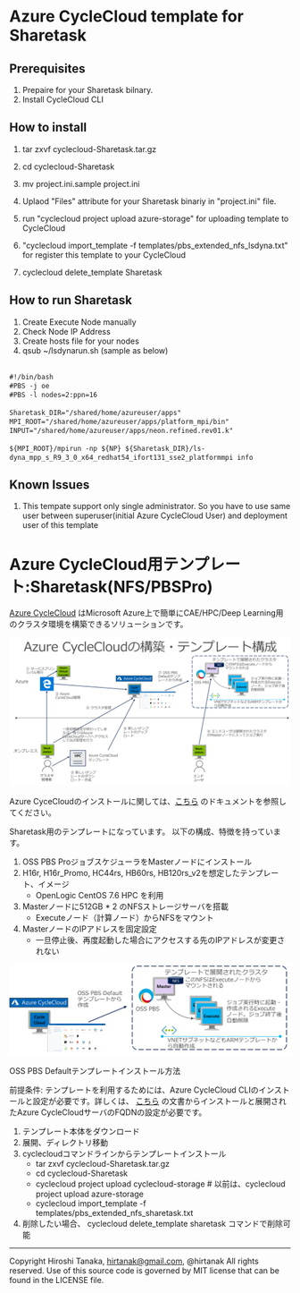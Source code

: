 # Azure CycleCloud template for Sharetask

## Prerequisites

1. Prepaire for your Sharetask bilnary.
1. Install CycleCloud CLI

## How to install 

1. tar zxvf cyclecloud-Sharetask.tar.gz
1. cd cyclecloud-Sharetask
1. mv project.ini.sample project.ini
1. Uplaod "Files" attribute for your Sharetask binariy in "project.ini" file.
1. run "cyclecloud project upload azure-storage" for uploading template to CycleCloud
1. "cyclecloud import_template -f templates/pbs_extended_nfs_lsdyna.txt" for register this template to your CycleCloud

1. cyclecloud delete_template Sharetask

## How to run Sharetask

1. Create Execute Node manually
1. Check Node IP Address
1. Create hosts file for your nodes
1. qsub ~/lsdynarun.sh (sample as below)

<pre><code>
#!/bin/bash
#PBS -j oe
#PBS -l nodes=2:ppn=16

Sharetask_DIR="/shared/home/azureuser/apps"
MPI_ROOT="/shared/home/azureuser/apps/platform_mpi/bin"
INPUT="/shared/home/azureuser/apps/neon.refined.rev01.k"

${MPI_ROOT}/mpirun -np ${NP} ${Sharetask_DIR}/ls-dyna_mpp_s_R9_3_0_x64_redhat54_ifort131_sse2_platformmpi info 
</pre></code>

## Known Issues
1. This tempate support only single administrator. So you have to use same user between superuser(initial Azure CycleCloud User) and deployment user of this template

# Azure CycleCloud用テンプレート:Sharetask(NFS/PBSPro)

[Azure CycleCloud](https://docs.microsoft.com/en-us/azure/cyclecloud/) はMicrosoft Azure上で簡単にCAE/HPC/Deep Learning用のクラスタ環境を構築できるソリューションです。

![Azure CycleCloudの構築・テンプレート構成](https://raw.githubusercontent.com/hirtanak/osspbsdefault/master/AzureCycleCloud-OSSPBSDefault.png "Azure CycleCloudの構築・テンプレート構成")

Azure CyceCloudのインストールに関しては、[こちら](https://docs.microsoft.com/en-us/azure/cyclecloud/quickstart-install-cyclecloud) のドキュメントを参照してください。

Sharetask用のテンプレートになっています。
以下の構成、特徴を持っています。

1. OSS PBS ProジョブスケジューラをMasterノードにインストール
1. H16r, H16r_Promo, HC44rs, HB60rs, HB120rs_v2を想定したテンプレート、イメージ
	 - OpenLogic CentOS 7.6 HPC を利用 
1. Masterノードに512GB * 2 のNFSストレージサーバを搭載
	 - Executeノード（計算ノード）からNFSをマウント
1. MasterノードのIPアドレスを固定設定
	 - 一旦停止後、再度起動した場合にアクセスする先のIPアドレスが変更されない

![OSS PBS Default テンプレート構成](https://raw.githubusercontent.com/hirtanak/osspbsdefault/master/OSSPBSDefaultDiagram.png "OSS PBS Default テンプレート構成")

OSS PBS Defaultテンプレートインストール方法

前提条件: テンプレートを利用するためには、Azure CycleCloud CLIのインストールと設定が必要です。詳しくは、 [こちら](https://docs.microsoft.com/en-us/azure/cyclecloud/install-cyclecloud-cli) の文書からインストールと展開されたAzure CycleCloudサーバのFQDNの設定が必要です。

1. テンプレート本体をダウンロード
1. 展開、ディレクトリ移動
1. cyclecloudコマンドラインからテンプレートインストール 
   - tar zxvf cyclecloud-Sharetask<version>.tar.gz
   - cd cyclecloud-Sharetask<version>
   - cyclecloud project upload cyclecloud-storage # 以前は、cyclecloud project upload azure-storage
   - cyclecloud import_template -f templates/pbs_extended_nfs_sharetask.txt
1. 削除したい場合、 cyclecloud delete_template sharetask コマンドで削除可能

***
Copyright Hiroshi Tanaka, hirtanak@gmail.com, @hirtanak All rights reserved.
Use of this source code is governed by MIT license that can be found in the LICENSE file.
